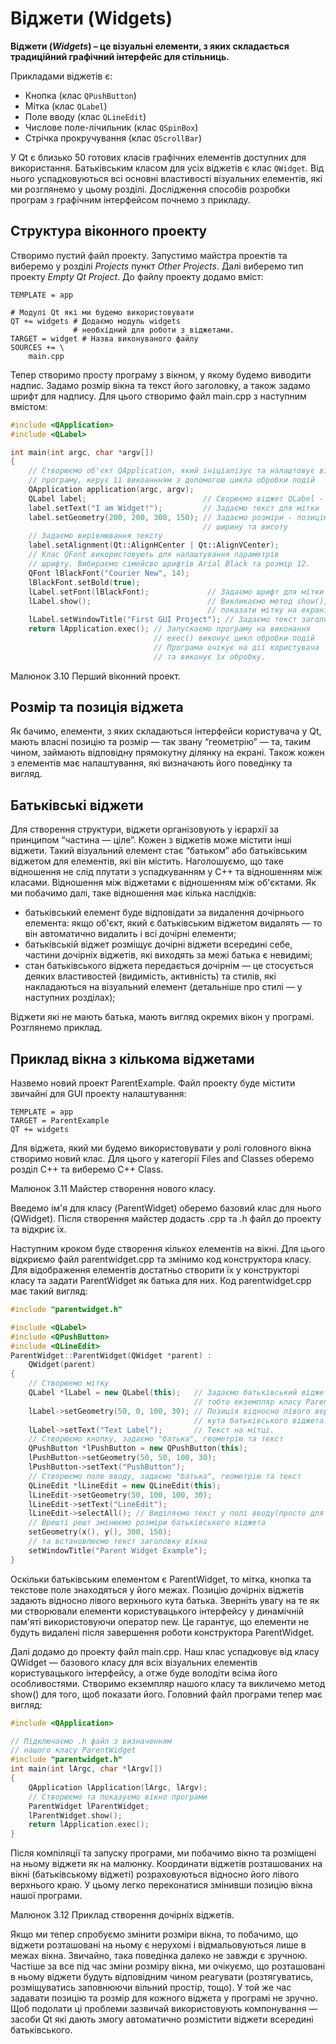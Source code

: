 # Віджети (Widgets)
**Віджети (*Widgets*) – це візуальні елементи, з яких складається традиційний графічний інтерфейс для стільниць.** 

Прикладами віджетів є:
* Кнопка (клас `QPushButton`)
* Мітка (клас `QLabel`)
* Поле вводу (клас `QLineEdit`)
* Числове поле-лічильник (клас `QSpinBox`)
* Стрічка прокручування (клас `QScrollBar`)

У Qt є близько 50 готових класів графічних елементів доступних для використання. Батьківським класом для усіх віджетів є клас `QWidget`. Від нього успадковуються всі основні властивості візуальних елементів, які ми розглянемо у цьому розділі. Дослідження способів розробки програм з графічним інтерфейсом почнемо з прикладу.

## Структура віконного проекту
Створимо пустий файл проекту. Запустимо майстра проектів та виберемо у розділі *Projects* пункт *Other Projects*. Далі виберемо тип проекту *Empty Qt Project*. До файлу проекту додамо вміст:
```
TEMPLATE = app

# Модулі Qt які ми будемо використовувати
QT += widgets # Додаємо модуль widgets
              # необхідний для роботи з віджетами.
TARGET = widget # Назва виконуваного файлу
SOURCES += \
    main.cpp
```
Тепер створимо просту програму з вікном, у якому будемо виводити надпис. Задамо розмір вікна та текст його заголовку, а також задамо шрифт для надпису. Для цього створимо файл main.cpp з наступним вмістом:
```cpp
#include <QApplication>
#include <QLabel>

int main(int argc, char *argv[])
{
    // Створюємо об'єкт QApplication, який ініціалізує та налаштовує віконну
    // програму, керує її викоаннням з допомогою цикла обробки подій
    QApplication application(argc, argv);
    QLabel label;                          // Сворюємо віджет QLabel - мітку
    label.setText("I am Widget!");         // Задаємо текст для мітки
    label.setGeometry(200, 200, 300, 150); // Задаємо розміри - позицію (x, y)
                                           // ширину та висоту
    // Задаємо вирівнювання тексту
    label.setAlignment(Qt::AlignHCenter | Qt::AlignVCenter);
    // Клас QFont використовують для налаштування параметрів
    // шрифту. Вибираємо сімейсво шрифтів Arial Black та розмір 12.
    QFont lBlackFont("Courier New", 14);
    lBlackFont.setBold(true);
    lLabel.setFont(lBlackFont);             // Задаємо шрифт для мітки
    lLabel.show();                          // Викликаємо метод show(), щоб
                                            // показати мітку на екрані.
    lLabel.setWindowTitle("First GUI Project"); // Задаємо текст заголовку вікна
    return lApplication.exec(); // Запускаємо програму на виконання
                                // exec() виконує цикл обробки подій
                                // Програма очікує на дії користувача
                                // та виконує їх обробку.
```

Малюнок 3.10  Перший віконний проект.


## Розмір та позиція віджета

Як бачимо, елементи, з яких складаються інтерфейси користувача у Qt, мають власні позицію та розмір — так звану “геометрію” —  та, таким чином, займають відповідну прямокутну ділянку на екрані. Також кожен з елементів має налаштування, які визначають його поведінку та вигляд.

## Батьківські віджети

Для створення структури, віджети організовують у ієрархії за принципом “частина — ціле”. Кожен з віджетів може містити інші віджети. Такий  візуальний елемент стає “батьком” або батьківським віджетом для елементів, які він містить. Наголошуємо, що таке відношення не слід плутати з успадкуванням у C++ та відношенням між класами. Відношення між віджетами є відношенням між об'єктами. Як ми побачимо далі, таке відношення має кілька наслідків:

* батьківський елемент буде відповідати за видалення дочірнього елемента: якщо об'єкт, який є батьківським віджетом видалять — то він автоматично видалить і всі дочірні елементи;
* батьківській віджет розміщує дочірні віджети всередині себе, частини дочірніх віджетів, які виходять за межі батька є невидимі;
* стан батьківського віджета передається дочірнім — це стосується деяких властивостей (видимість, активність) та стилів, які накладаються на візуальний елемент (детальніше про стилі — у наступних розділах);

Віджети які не мають батька, мають вигляд окремих вікон у програмі. Розглянемо приклад.

## Приклад вікна з кількома віджетами

Назвемо новий проект ParentExample. Файл проекту буде містити звичайні для GUI проекту налаштування:

```
TEMPLATE = app
TARGET = ParentExample
QT += widgets
```

Для віджета, який ми будемо використовувати у ролі головного вікна створимо новий клас. Для цього у категорії Files and Classes оберемо розділ С++ та виберемо С++ Class.

 Малюнок 3.11  Майстер створення нового класу.
 
Введемо ім'я для класу (ParentWidget) оберемо базовий клас для нього (QWidget). Після створення майстер додасть .cpp та .h файл до проекту та відкриє їх.

Наступним кроком буде створення кількох елементів на вікні. Для цього відкриємо файл parentwidget.cpp та змінимо код конструктора класу. Для відображення елементів  достатньо створити їх у конструкторі класу та задати ParentWidget як батька для них. Код  parentwidget.cpp має такий вигляд:

```cpp
#include "parentwidget.h"

#include <QLabel>
#include <QPushButton>
#include <QLineEdit>
ParentWidget::ParentWidget(QWidget *parent) :
    QWidget(parent)
{
    // Створюємо мітку
    QLabel *lLabel = new QLabel(this);   // Задаємо батьківський віджет – this,
                                         // тобто екземпляр класу ParentWidget.
    lLabel->setGeometry(50, 0, 100, 30); // Позиція відносно лівого верхнього 
                                         // кута батьківського віджета.
    lLabel->setText("Text Label");       // Текст на мітці.
    // Створюємо кнопку, задаємо "батька", геометрію та текст
    QPushButton *lPushButton = new QPushButton(this);
    lPushButton->setGeometry(50, 50, 100, 30);
    lPushButton->setText("PushButton");
    // Створюємо поле вводу, задаємо "батька", геометрію та текст
    QLineEdit *lLineEdit = new QLineEdit(this);
    lLineEdit->setGeometry(50, 100, 100, 30);
    lLineEdit->setText("LineEdit");
    lLineEdit->selectAll(); // Виділяємо текст у полі вводу(просто для прикладу)
    // Врешті решт змінюємо розміри батьківського віджета
    setGeometry(x(), y(), 300, 150);
    // та встановлюємо текст заголовку вікна
    setWindowTitle("Parent Widget Example");
}
```

Оскільки батьківським елементом є ParentWidget, то мітка, кнопка та текстове поле знаходяться у його межах. Позицію дочірніх віджетів задають відносно лівого верхнього кута батька. Зверніть увагу на те як ми створювали елементи користувацького інтерфейсу у динамічній пам'яті використовуючи оператор new. Це гарантує, що елементи не будуть видалені після завершення роботи конструктора  ParentWidget.

Далі додамо до проекту файл  main.cpp. Наш клас успадковує від класу QWidget — базового класу для всіх візуальних елементів користувацького інтерфейсу, а отже буде володіти всіма його особливостями. Створимо екземпляр нашого класу та викличемо метод show() для того, щоб показати його. Головний файл програми тепер має вигляд:

```cpp
#include <QApplication>

// Підключаємо .h файл з визначенням
// нашого класу ParentWidget
#include "parentwidget.h"
int main(int lArgc, char *lArgv[])
{
    QApplication lApplication(lArgc, lArgv);
    // Створюємо та показуємо вікно програми
    ParentWidget lParentWidget;
    lParentWidget.show();
    return lApplication.exec();
}
```

Після компіляції та запуску програми, ми побачимо вікно та розміщені на ньому віджети як на малюнку. Координати віджетів розташованих на вікні (батьківському віджеті) розраховуються відносно його лівого верхнього краю. У цьому легко переконатися змінивши позицію вікна нашої програми. 

 Малюнок 3.12  Приклад створення дочірніх віджетів.
 
Якщо ми тепер спробуємо змінити розміри вікна, то побачимо, що віджети розташовані на ньому є нерухомі і відмальовуються лише в межах вікна. Звичайно, така поведінка далеко не завжди є зручною. Частіше за все під час зміни розміру вікна, ми  очікуємо, що розташовані в ньому віджети будуть відповідним чином реагувати (розтягуватись, розміщуватись заповнюючи вільний простір, тощо). У той же час задавати позицію та розмір для кожного віджета у програмі не зручно. Щоб подолати ці проблеми зазвичай використовують компонування — засоби Qt які дають змогу автоматично розмістити віджети всередині батьківського.